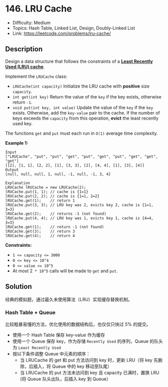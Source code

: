 # 146. LRU Cache

- Difficulty: Medium
- Topics: Hash Table, Linked List, Design, Doubly-Linked List
- Link: https://leetcode.com/problems/lru-cache/

## Description

Design a data structure that follows the constraints of a **[Least Recently Used (LRU) cache](https://en.wikipedia.org/wiki/Cache_replacement_policies#LRU)**.

Implement the `LRUCache` class:

- `LRUCache(int capacity)` Initialize the LRU cache with **positive** size `capacity`.
- `int get(int key)` Return the value of the `key` if the key exists, otherwise return `-1`.
- `void put(int key, int value)` Update the value of the `key` if the `key` exists. Otherwise, add the `key-value` pair to the cache. If the number of keys exceeds the `capacity` from this operation, **evict** the least recently used key.

The functions `get` and `put` must each run in `O(1)` average time complexity.

**Example 1:**

```
Input
["LRUCache", "put", "put", "get", "put", "get", "put", "get", "get", "get"]
[[2], [1, 1], [2, 2], [1], [3, 3], [2], [4, 4], [1], [3], [4]]
Output
[null, null, null, 1, null, -1, null, -1, 3, 4]

Explanation
LRUCache lRUCache = new LRUCache(2);
lRUCache.put(1, 1); // cache is {1=1}
lRUCache.put(2, 2); // cache is {1=1, 2=2}
lRUCache.get(1);    // return 1
lRUCache.put(3, 3); // LRU key was 2, evicts key 2, cache is {1=1, 3=3}
lRUCache.get(2);    // returns -1 (not found)
lRUCache.put(4, 4); // LRU key was 1, evicts key 1, cache is {4=4, 3=3}
lRUCache.get(1);    // return -1 (not found)
lRUCache.get(3);    // return 3
lRUCache.get(4);    // return 4
```

**Constraints:**

- `1 <= capacity <= 3000`
- `0 <= key <= 10^4`
- `0 <= value <= 10^5`
- At most 2` * 10^5` calls will be made to `get` and `put`.

## Solution

经典的模拟题，通过最久未使用算法（LRU）实现缓存替换机制。

### Hash Table + Queue

比较粗暴易懂的方法，优化使用的数据结构后，也仅仅只快过 5% 的提交。

- 使用一个 Hash Table 保存 key-value 作为缓存
- 使用一个 Queue 保存 key，作为存储 `Recently Used` 的序列，Queue 的队头为 `Least Recently Used`
- 按以下条件调整 Queue 中元素的顺序：
  - 当 LRUCache 的 get 和 put 方法访问到 key 时，更新 LRU（将 key 先删除，后插入，将 Queue 中的 key 移动至队尾）
  - 当 LRUCache 的 put 方法未访问到 key 且 capacity 已满时，置换 LRU (将 Queue 队头出队，后插入 key 到 Queue）
